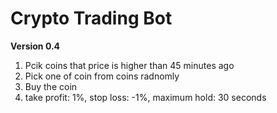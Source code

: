 # Crypto Trading Bot


**Version 0.4**

1. Pcik coins that price is higher than 45 minutes ago
2. Pick one of coin from coins radnomly
3. Buy the coin
4. take profit: 1%, stop loss: -1%, maximum hold: 30 seconds




